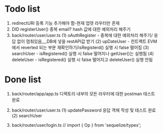 # Todo list

1. redirectURI 등록 기능 추가해야 함-현재 업뎃 라우터만 존재
2. DID registerUser() 중복 email? hash 값에 대한 예외처리 해주기
3. back/router/user/user.ts
   (1) oAuthRegister - 중복에 대한 예외처리 해주기/ 응답 없이 멈춰있음,,,,DB에 넣을 restAPI값 받기
   (2) upDateUser - 컨트랙트 EVM에서 reverted 되는 부분 재확인하기/isRegisterd() 실행 시 false 떨어짐
   (3) searchUser - isRegistered() 실행 시 false 떨어지나 getUser()는 실행됨
   (4) deleteUser - isRegistered() 실행 시 false 떨어지고 deleteUser() 실행 안됨

# Done list

1. back/router/app/app.ts
   디렉토리 내부의 모든 라우터에 대한 postman 테스트 완료

2. back/router/user/user.ts
   (1) updatePassword 응답 객체 작성 및 테스트 완료
   (2) searchUser
3. back/router/user/login.ts
   // import { Op } from 'sequelize/types';
